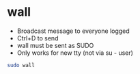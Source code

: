 # wall

- Broadcast message to everyone logged
- Ctrl+D to send
- wall must be sent as SUDO
- Only works for new tty (not via su - user)

```sh
sudo wall
```
